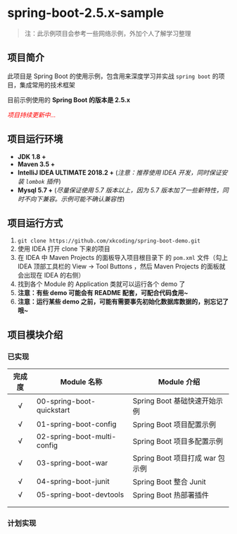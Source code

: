 # spring-boot-2.5.x-sample

> 注：此示例项目会参考一些网络示例，外加个人了解学习整理

## 项目简介

此项目是 Spring Boot 的使用示例，包含用来深度学习并实战 `spring boot` 的项目，集成常用的技术框架

目前示例使用的 **Spring Boot 的版本是 2.5.x**

<font color=red>*项目持续更新中...*</font>

## 项目运行环境

- **JDK 1.8 +**
- **Maven 3.5 +**
- **IntelliJ IDEA ULTIMATE 2018.2 +** (*注意：推荐使用 IDEA 开发，同时保证安装 `lombok` 插件*)
- **Mysql 5.7 +** (*尽量保证使用 5.7 版本以上，因为 5.7 版本加了一些新特性，同时不向下兼容。示例可能不确认兼容性*)

## 项目运行方式

1. `git clone https://github.com/xkcoding/spring-boot-demo.git`
2. 使用 IDEA 打开 clone 下来的项目
3. 在 IDEA 中 Maven Projects 的面板导入项目根目录下 的 `pom.xml` 文件（勾上 IDEA 顶部工具栏的 View -> Tool Buttons ，然后 Maven Projects 的面板就会出现在 IDEA 的右侧）
4. 找到各个 Module 的 Application 类就可以运行各个 demo 了
5. **注意：有些 demo 可能会有 README 配套，可配合代码食用~**
6. **注意：运行某些 demo 之前，可能有需要事先初始化数据库数据的，别忘记了哦~**

## 项目模块介绍

### 已实现

| 完成度 | Module 名称                 | Module 介绍                     |
| :----: | --------------------------- | ------------------------------- |
|   √    | 00-spring-boot-quickstart   | Spring Boot 基础快速开始示例    |
|   √    | 01-spring-boot-config       | Spring Boot 项目配置示例        |
|   √    | 02-spring-boot-multi-config | Spring Boot 项目多配置示例      |
|   √    | 03-spring-boot-war          | Spring Boot 项目打成 war 包示例 |
|   √    | 04-spring-boot-junit        | Spring Boot 整合 Junit          |
|   √    | 05-spring-boot-devtools     | Spring Boot 热部署插件          |
|        |                             |                                 |
|        |                             |                                 |

### 计划实现
